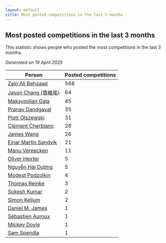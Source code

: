 ```yaml
---
layout: default
title: Most posted competitions in the last 3 months
---
```

## Most posted competitions in the last 3 months
This statistic shows people who posted the most competitions in the last 3 months.

*Generated on 19 April 2025*

| Person | Posted competitions |
| --- | --- |
| [Zain Ali Behzaad](https://www.worldcubeassociation.org/persons/2019BEHZ01) | 568 |
| [Jason Chang (章維祐)](https://www.worldcubeassociation.org/persons/2023CHAN15) | 64 |
| [Maksymilian Gala](https://www.worldcubeassociation.org/persons/2022GALA01) | 45 |
| [Pranav Dandgaval](https://www.worldcubeassociation.org/persons/2017DAND01) | 35 |
| [Piotr Olszewski](https://www.worldcubeassociation.org/persons/2013OLSZ02) | 31 |
| [Clément Cherblanc](https://www.worldcubeassociation.org/persons/2014CHER05) | 28 |
| [James Wang](https://www.worldcubeassociation.org/persons/2015WANG87) | 26 |
| [Einar Martin Sandvik](https://www.worldcubeassociation.org/persons/2018SAND22) | 21 |
| [Manu Vereecken](https://www.worldcubeassociation.org/persons/2010VERE01) | 11 |
| [Oliver Hexter](https://www.worldcubeassociation.org/persons/2022HEXT01) | 5 |
| [Nguyễn Hải Dương](https://www.worldcubeassociation.org/persons/2018DUON07) | 5 |
| [Modest Podzolkin](https://www.worldcubeassociation.org/persons/2017PODZ01) | 4 |
| [Thomas Reinke](https://www.worldcubeassociation.org/persons/2018REIN04) | 3 |
| [Sukesh Kumar](https://www.worldcubeassociation.org/persons/2017KUMA30) | 2 |
| [Simon Kellum](https://www.worldcubeassociation.org/persons/2016KELL12) | 2 |
| [Daniel M. James](https://www.worldcubeassociation.org/persons/2012JAME04) | 1 |
| [Sébastien Auroux](https://www.worldcubeassociation.org/persons/2008AURO01) | 1 |
| [Mickey Doyle](https://www.worldcubeassociation.org/persons/2021DOYL02) | 1 |
| [Sam Spendla](https://www.worldcubeassociation.org/persons/2015SPEN01) | 1 |

